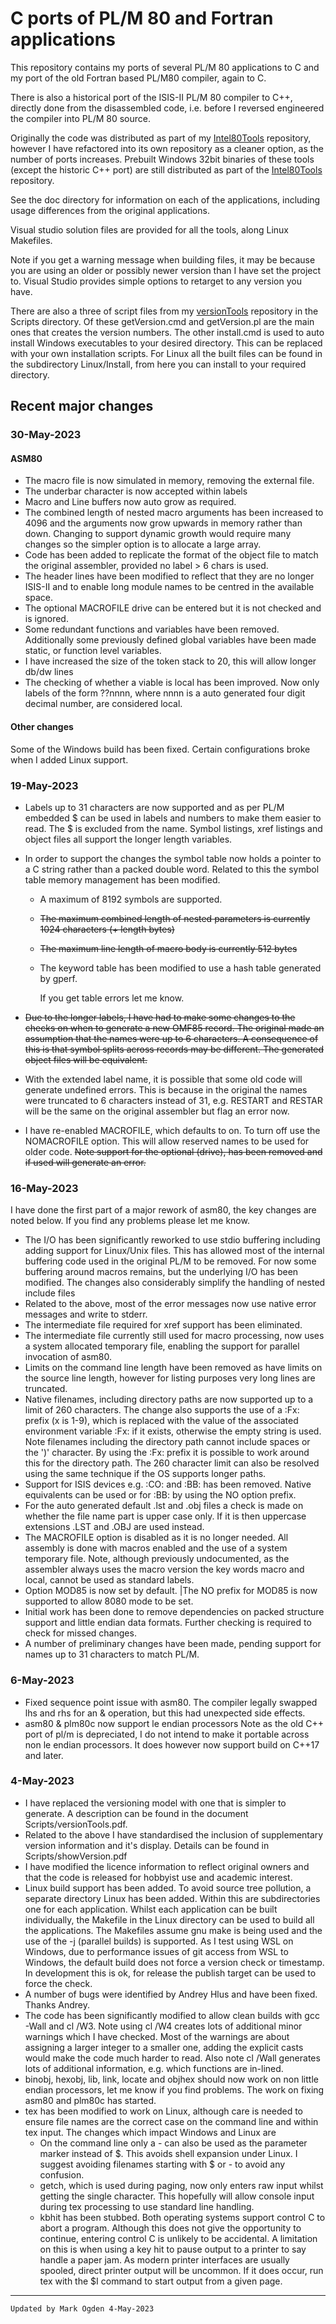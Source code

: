 # C ports of PL/M 80 and Fortran applications

This repository contains my ports of several PL/M 80 applications to C and my port of the old Fortran based PL/M80 compiler, again to C.

There is also a historical port of the ISIS-II PL/M 80 compiler to C++, directly done from the disassembled code, i.e. before I reversed engineered the compiler into PL/M 80 source.

Originally the code was distributed as part of my [Intel80Tools](https://github.com/ogdenpm/intel80tools) repository, however I have refactored into its own repository as a cleaner option, as the number of ports increases. Prebuilt Windows 32bit binaries of these tools (except the historic C++ port) are still distributed as part of the [Intel80Tools](https://github.com/ogdenpm/intel80tools) repository. 

See the doc directory for information on each of the applications, including usage differences from the original applications.

Visual studio solution files are provided for all the tools,  along Linux Makefiles.

Note if you get a warning message when building  files, it may be because you are using an older or possibly newer version than I have set the project to. Visual Studio provides simple options to retarget to any version you have.

There are also a three of script files from my [versionTools](https://github.com/ogdenpm/versionTools) repository in the Scripts directory. Of these getVersion.cmd and getVersion.pl are the main ones that creates the version numbers. The other install.cmd is used to auto install Windows executables to your desired directory. This can be replaced with your own installation scripts. For Linux all the built files can be found in the subdirectory Linux/Install, from here you can install to your required directory.



## Recent major changes

### 30-May-2023

#### ASM80

- The macro file is now simulated in memory, removing the external file.
- The underbar character is now accepted within labels
- Macro and Line buffers now auto grow as required.
- The combined length of nested macro arguments has been increased to 4096 and the arguments now grow upwards in memory rather than down. Changing to support dynamic growth would require many changes so the simpler option is to allocate a large array.
- Code has been added to replicate the format of the object file to match the original assembler, provided no label > 6 chars is used.
- The header lines have been modified to reflect that they are no longer ISIS-II and to enable long module names to be centred in the available space.
- The optional MACROFILE drive can be entered but it is not checked and is ignored.
- Some redundant functions and variables have been removed. Additionally some previously defined global variables have been made static, or function level variables.
- I have increased the size of the token stack to 20, this will allow longer db/dw lines
- The checking of whether a viable is local has been improved. Now only labels of the form ??nnnn, where nnnn is a auto generated four digit decimal number, are considered local.

#### Other changes

Some of the Windows build has been fixed. Certain configurations broke when I added Linux support.

### 19-May-2023

- Labels up to 31 characters are now supported and as per PL/M embedded $ can be used in labels and numbers to make them easier to read. The $ is excluded from the name. Symbol listings, xref listings and object files all support the longer length variables.

- In order to support the changes the symbol table now holds a pointer to a C string rather than a packed double word. Related to this the symbol table memory management has been modified.

  - A maximum of 8192 symbols are supported.

  - ~~The maximum combined length of nested parameters is currently 1024 characters (+ length bytes)~~

  - ~~The maximum line length of macro body is currently 512 bytes~~

  - The keyword table has been modified to use a hash table generated by gperf.

    If you get table errors let me know.

- ~~Due to the longer labels, I have had to make some changes to the checks on when to generate a new OMF85 record. The original made an assumption that the names were up to 6 characters. A consequence of this is that symbol splits across records may be different. The generated object files will be equivalent.~~

- With the extended label name, it is possible that some old code will generate undefined errors. This is because in the original the names were truncated to 6 characters instead of 31, e.g. RESTART and RESTAR will be the same on the original assembler but flag an error now.

- I have re-enabled MACROFILE, which defaults to on. To turn off use the NOMACROFILE option. This will allow reserved names to be used for older code.
  ~~Note support for the optional (drive), has been removed and if used will generate an error.~~

### 16-May-2023

I have done the first part of a major rework of asm80, the key changes are noted below. If you find any problems please let me know.

- The I/O has been significantly reworked to use stdio buffering including adding support for Linux/Unix files. This has allowed most of the internal buffering code used in the original PL/M to be removed. For now some buffering around macros remains, but the underlying I/O has been modified. The changes also considerably simplify the handling of nested include files
- Related to the above, most of the error messages now use native error messages and write to stderr.
- The intermediate file required for xref support has been eliminated.
- The intermediate file currently still used for macro processing, now uses a system allocated temporary file, enabling the support for parallel invocation of asm80.
- Limits on the command line length have been removed as have limits on the source line length, however for listing purposes very long lines are truncated.
- Native filenames, including directory paths are now supported up to a limit of 260 characters. The change also supports the  use of a :Fx: prefix (x is 1-9), which is replaced with the value of the associated environment variable :Fx: if it exists, otherwise the empty string is used.
  Note filenames including the directory path cannot include spaces or the ')' character. By using the :Fx: prefix it is possible to work around this for the directory path. The 260 character limit can also be resolved using the same technique if the OS supports longer paths.
- Support for ISIS devices e.g. :CO: and :BB: has been removed. Native equivalents can be used or for :BB: by using the NO option prefix.
- For the auto generated default .lst and .obj files a check is made on whether the file name part is upper case only. If it is then uppercase extensions .LST and .OBJ are used instead.
- The MACROFILE option is disabled as it is no longer needed. All assembly is done with macros enabled and the use of a system temporary file.
  Note, although previously undocumented, as the assembler always uses the macro version the key words macro and local, cannot be used as standard labels.
- Option MOD85 is now set by default. |The NO prefix for MOD85 is now supported to allow 8080 mode to be set.
- Initial work has been done to remove dependencies on packed structure support and little endian data formats. Further checking is required to check for missed changes.
- A number of preliminary changes have been made, pending support for names up to 31 characters to match PL/M.

### 6-May-2023

- Fixed sequence point issue with asm80. The compiler legally swapped lhs and rhs for an & operation, but this had unexpected side effects.
- asm80 & plm80c now support le endian processors
  Note as the old C++ port of pl/m is depreciated, I do not intend to make it portable across non le endian processors. It does however now support build on C++17 and later.

### 4-May-2023

- I have replaced the versioning model with one that is simpler to generate. A description can be found in the document Scripts/versionTools.pdf.
- Related to the above I have standardised the inclusion of supplementary version information and it's display. Details can be found in Scripts/showVersion.pdf
- I have modified the licence information to reflect original owners and that the code is released for hobbyist use and academic interest.
- Linux build support has been added. To avoid source tree pollution, a separate directory Linux has been added. Within this are subdirectories one for each application. Whilst each application can be built individually, the Makefile in the Linux directory can be used to build all the applications.
  The Makefiles assume gnu make is being used and the use of the -j  (parallel builds) is supported.
  As I test using WSL on Windows, due to performance issues of git access from WSL to Windows, the default build does not force a version check or timestamp. In development this is ok, for release the publish target can be used to force the check.
-  A number of bugs were identified by Andrey Hlus and have been fixed. Thanks Andrey.
- The code has been significantly modified to allow clean builds with gcc -Wall and cl /W3.
  Note using cl /W4 creates lots of  additional minor warnings which I have checked. Most of the warnings are about assigning a larger integer to a smaller one, adding the explicit casts would make the code much harder to read.
  Also note cl /Wall generates lots of additional information, e.g. which functions are in-lined.
- binobj, hexobj, lib, link, locate and objhex should now work on non little endian processors, let me know if you find problems. The work on fixing asm80 and plm80c has started.
- tex has been modified to work on Linux, although care is needed to ensure file names are the correct case on the command line and within tex input. The changes which impact Windows and Linux are
  - On the command line only a - can also be used as the parameter marker instead of $. This avoids shell expansion under Linux. I suggest avoiding filenames starting with $ or - to avoid any confusion.
  - getch, which is used during paging, now only enters raw input whilst getting the single character. This hopefully will  allow console input during tex processing to use standard line handling.
  - kbhit has been stubbed. Both operating systems support control C to abort a program. Although this does not give the opportunity to continue, entering control C is unlikely to be accidental.
    A limitation on this is when using a key hit to pause output to a printer to say handle a paper jam. As modern printer interfaces are usually spooled, direct printer output will be uncommon. If it  does occur, run tex with the $I command to start output from a given page.

------

```
Updated by Mark Ogden 4-May-2023
```
